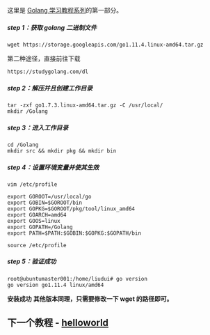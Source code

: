 这里是 [Golang 学习教程系列](https://github.com/LeaningGo/go-learn)的第一部分。

##### step 1：获取 golang 二进制文件 
```
wget https://storage.googleapis.com/go1.11.4.linux-amd64.tar.gz
```
第二种途径，直接前往下载
```
https://studygolang.com/dl
```

##### step 2：解压并且创建工作目录
```
tar -zxf go1.7.3.linux-amd64.tar.gz -C /usr/local/
mkdir /Golang
```

##### step 3：进入工作目录
```
cd /Golang
mkdir src && mkdir pkg && mkdir bin
```

##### step 4：设置环境变量并使其生效
```
vim /etc/profile
```
```
export GOROOT=/usr/local/go 
export GOBIN=$GOROOT/bin
export GOPKG=$GOROOT/pkg/tool/linux_amd64 
export GOARCH=amd64
export GOOS=linux
export GOPATH=/Golang
export PATH=$PATH:$GOBIN:$GOPKG:$GOPATH/bin
```
```
source /etc/profile
```

##### step 5：验证成功
```
root@ubuntumaster001:/home/liudui# go version
go version go1.11.4 linux/amd64
```

**安装成功**
**其他版本同理，只需要修改一下 wget 的路径即可。**

## 下一个教程 - [helloworld](https://github.com/LeaningGo/go-learn/blob/master/go-helloworld.md)
